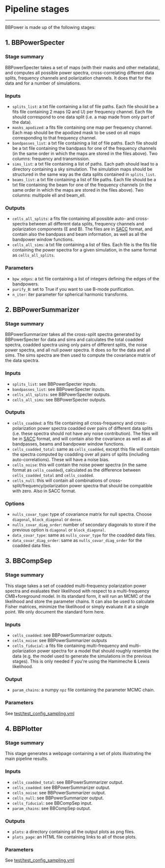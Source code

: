 # Pipeline stages
---------------
BBPower is made up of the following stages:

## 1. BBPowerSpecter
### Stage summary
BBPowerSpecter takes a set of maps (with their masks and other metadata), and computes all possible power spectra, cross-correlating different data splits, frequency channels and polarization channels. It does that for the data and for a number of simulations.

### Inputs
- `splits_list`: a txt file containing a list of file paths. Each file should be a fits file containing 2 maps (Q and U) per frequency channel. Each file should correspond to one data split (i.e. a map made from only part of the data).
- `masks_apodized`: a fits file containing one map per frequency channel. Each map should be the apodized mask to be used on all maps corresponding to that frequency channel.
- `bandpasses_list`: a txt file containing a list of file paths. Each file should be a txt file containing the bandpass for one of the frequency channels (in the same order in which the maps are stored in the files above). Two columns: frequency and transmission.
- `sims_list`: a txt file containing a list of paths. Each path should lead to a directory containing a sky simulation. The simulation maps should be structured in the same way as the data splits contained in `splits_list`.
- `beams_list`: a txt file containing a list of file paths. Each file should be a txt file containing the beam for one of the frequency channels (in the same order in which the maps are stored in the files above). Two columns: multipole ell and beam_ell.

### Outputs
- `cells_all_splits`: a fits file containing all possible auto- and cross-spectra between all different data splits, frequency channels and polarization components (E and B). The files are in [SACC](https://github.com/LSSTDESC/sacc) format, and contain also the bandpass and beam information, as well as all the bandpower window functions.
- `cells_all_sims`: a txt file containing a list of files. Each file is the fits file containing the power spectra for a given simulation, in the same format as `cells_all_splits`.

### Parameters
- `bpw_edges`: a txt file containing a list of integers defining the edges of the bandpowers.
- `purify_B`: set to True if you want to use B-mode purification.
- `n_iter`: iter parameter for spherical harmonic transforms.


## 2. BBPowerSummarizer
### Stage summary
BBPowerSummarizer takes all the cross-split spectra generated by BBPowerSpecter for data and sims and calculates the total coadded spectra, coadded spectra using only pairs of different splits, the noise power spectra, and all null power spectra. It does so for the data and all sims. The sims spectra are then used to compute the covariance matrix of the data spectra.

### Inputs
- `splits_list`: see BBPowerSpecter inputs.
- `bandpasses_list`: see BBPowerSpecter inputs.
- `cells_all_splits`: see BBPowerSpecter outputs.
- `cells_all_sims`: see BBPowerSpecter outputs.

### Outputs
- `cells_coadded`: a fits file containing all cross-frequency and cross-polarization power spectra coadded over pairs of different data splits (i.e. these spectra should not have any noise contribution). The files will be in [SACC](https://github.com/LSSTDESC/sacc) format, and will contain also the covariance as well as all bandpasses, beams and bandpower window functions.
- `cells_coadded_total`: same as `cells_coadded`, except this file will contain the spectra computed by coadding over all pairs of splits (including auto-correlations). These will have a noise bias.
- `cells_noise`: this will contain the noise power spectra (in the same format as `cells_coadded`), calculated as the difference between `cells_coadded_total` and `cells_coadded`.
- `cells_null`: this will contain all combinations of cross-split/frequency/polarization power spectra that should be compatible with zero. Also in SACC format.

### Options
- `nulls_covar_type`: type of covariance matrix for null spectra. Choose `diagonal`, `block_diagonal` or `dense`.
- `nulls_covar_diag_order`: number of secondary diagonals to store if the previous option is `diagonal` or `block_diagonal`.
- `data_covar_type`: same as `nulls_covar_type` for the coadded data files.
- `data_covar_diag_order`: same as `nulls_covar_diag_order` for the coadded data files.


## 3. BBCompSep
### Stage summary
This stage takes a set of coadded multi-frequency polarization power spectra and evaluates their likelihood with respect to a multi-frequency CMB+foreground model. In its standard form, it will run an MCMC of the likelihood and store the parameter chains. It can also be used to calculate Fisher matrices, minimize the likelihood or simply evaluate it at a single point. We only document the standard form here.

### Inputs
- `cells_coadded`: see BBPowerSummarizer outputs.
- `cells_noise`: see BBPowerSummarizer outputs
- `cells_fiducial`: a fits file containing multi-frequency and multi-polarization power spectra for a model that should roughly resemble the data (e.g. the model used to generate the simulations in the previous stages). This is only needed if you're using the Hamimeche & Lewis likelihood.

### Output
- `param_chains`: a numpy `npz` file containing the parameter MCMC chain.

### Parameters
See [test/test_config_sampling.yml](test/test_config_sampling.yml)

## 4. BBPlotter
### Stage summary
This stage generates a webpage containing a set of plots illustrating the main pipeline results.

### Inputs
- `cells_coadded_total`: see BBPowerSummarizer output.
- `cells_coadded`: see BBPowerSummarizer output.
- `cells_noise`: see BBPowerSummarizer output.
- `cells_null`: see BBPowerSummarizer output.
- `cells_fiducial`: see BBCompSep input.
- `param_chains`: see BBCompSep output.

### Outputs
- `plots`: a directory containing all the output plots as png files.
- `plots_page`: an HTML file containing links to all of those plots.

### Parameters
See [test/test_config_sampling.yml](test/test_config_sampling.yml)
